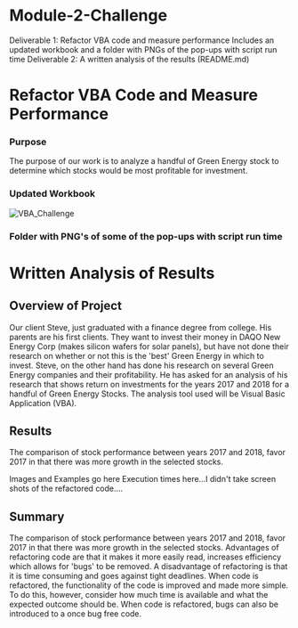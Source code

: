 # Module-2-Challenge
Deliverable 1: Refactor VBA code and measure performance
    Includes an updated workbook and a folder with PNGs of the pop-ups with script run time
Deliverable 2: A written analysis of the results (README.md)


# Refactor VBA Code and Measure Performance

### Purpose
The purpose of our work is to analyze a handful of Green Energy stock to determine which stocks would be most profitable for investment.

### Updated Workbook 
![VBA_Challenge](BOOTCAMP/VBA_Challenge.png)

### Folder with PNG's of some of the pop-ups with script run time


# Written Analysis of Results

## Overview of Project
Our client Steve, just graduated with a finance degree from college.  His parents are his first clients.  They want to invest their money in DAQO New Energy Corp (makes silicon wafers for solar panels), but have not done their research on whether or not this is the 'best' Green Energy in which to invest.  Steve, on the other hand has done his research on several Green Energy companies and their profitability.  He has asked for an analysis of his research that shows return on investments for the years 2017 and 2018 for a handful of Green Energy Stocks.  The analysis tool used will be Visual Basic Application (VBA).

## Results
The comparison of stock performance between years 2017 and 2018, favor 2017 in that there was more growth in the selected stocks.

Images and Examples go here
Execution times here...I didn't take screen shots of the refactored code....

## Summary
The comparison of stock performance between years 2017 and 2018, favor 2017 in that there was more growth in the selected stocks.
Advantages of refactoring code are that it makes it more easily read, increases efficiency which allows for 'bugs' to be removed.  A disadvantage of refactoring is that it is time consuming and goes against tight deadlines. When code is refactored, the functionality of the code is improved and made more simple.  To do this, however, consider how much time is available and what the expected outcome should be.  When code is refactored, bugs can also be introduced to a once bug free code.

